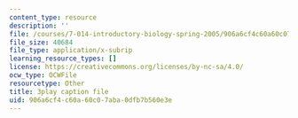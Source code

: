 ```yaml
---
content_type: resource
description: ''
file: /courses/7-014-introductory-biology-spring-2005/906a6cf4c60a60c07aba0dfb7b560e3e_rKquepVheyM.srt
file_size: 40684
file_type: application/x-subrip
learning_resource_types: []
license: https://creativecommons.org/licenses/by-nc-sa/4.0/
ocw_type: OCWFile
resourcetype: Other
title: 3play caption file
uid: 906a6cf4-c60a-60c0-7aba-0dfb7b560e3e
---
```

